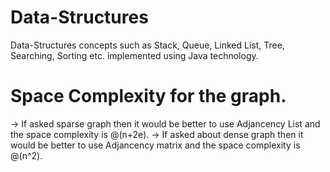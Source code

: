 # Data-Structures
Data-Structures concepts such as Stack, Queue, Linked List, Tree, Searching, Sorting etc. implemented using Java technology.

# Space Complexity for the graph.
 -> If asked sparse graph then it would be better to use Adjancency List and the space complexity is @(n+2e).
 -> If asked about dense graph then it would be better to use Adjancency matrix and the space complexity is @(n^2).
